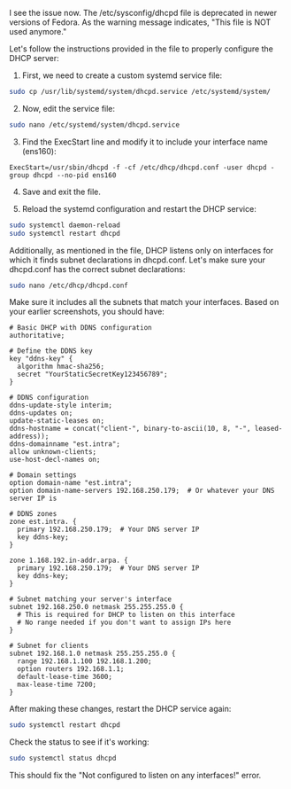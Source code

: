 I see the issue now. The /etc/sysconfig/dhcpd file is deprecated in newer versions of Fedora. As the warning message indicates, "This file is NOT used anymore."

Let's follow the instructions provided in the file to properly configure the DHCP server:

1. First, we need to create a custom systemd service file:

```bash
sudo cp /usr/lib/systemd/system/dhcpd.service /etc/systemd/system/
```

2. Now, edit the service file:

```bash
sudo nano /etc/systemd/system/dhcpd.service
```

3. Find the ExecStart line and modify it to include your interface name (ens160):

```
ExecStart=/usr/sbin/dhcpd -f -cf /etc/dhcp/dhcpd.conf -user dhcpd -group dhcpd --no-pid ens160
```

4. Save and exit the file.

5. Reload the systemd configuration and restart the DHCP service:

```bash
sudo systemctl daemon-reload
sudo systemctl restart dhcpd
```

Additionally, as mentioned in the file, DHCP listens only on interfaces for which it finds subnet declarations in dhcpd.conf. Let's make sure your dhcpd.conf has the correct subnet declarations:

```bash
sudo nano /etc/dhcp/dhcpd.conf
```

Make sure it includes all the subnets that match your interfaces. Based on your earlier screenshots, you should have:

```
# Basic DHCP with DDNS configuration
authoritative;

# Define the DDNS key
key "ddns-key" {
  algorithm hmac-sha256;
  secret "YourStaticSecretKey123456789";
}

# DDNS configuration
ddns-update-style interim;
ddns-updates on;
update-static-leases on;
ddns-hostname = concat("client-", binary-to-ascii(10, 8, "-", leased-address));
ddns-domainname "est.intra";
allow unknown-clients;
use-host-decl-names on;

# Domain settings
option domain-name "est.intra";
option domain-name-servers 192.168.250.179;  # Or whatever your DNS server IP is

# DDNS zones
zone est.intra. {
  primary 192.168.250.179;  # Your DNS server IP
  key ddns-key;
}

zone 1.168.192.in-addr.arpa. {
  primary 192.168.250.179;  # Your DNS server IP
  key ddns-key;
}

# Subnet matching your server's interface
subnet 192.168.250.0 netmask 255.255.255.0 {
  # This is required for DHCP to listen on this interface
  # No range needed if you don't want to assign IPs here
}

# Subnet for clients
subnet 192.168.1.0 netmask 255.255.255.0 {
  range 192.168.1.100 192.168.1.200;
  option routers 192.168.1.1;
  default-lease-time 3600;
  max-lease-time 7200;
}
```

After making these changes, restart the DHCP service again:

```bash
sudo systemctl restart dhcpd
```

Check the status to see if it's working:

```bash
sudo systemctl status dhcpd
```

This should fix the "Not configured to listen on any interfaces!" error.
